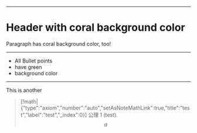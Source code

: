 
---
<!-- .slide: style="background-color: coral;" -->
 
# Header with coral background color
 
Paragraph has coral background color, too!
 
---
 
<!-- .slide: style="background-color: green;" -->
 
- All Bullet points
- have green
- background color

---
<!-- .slide: style="background-color: coral;" -->

This is another 

> [!math|{"type":"axiom","number":"auto","setAsNoteMathLink":true,"title":"test","label":"test","_index":0}] 公理 1 (test).
> $$a$$


